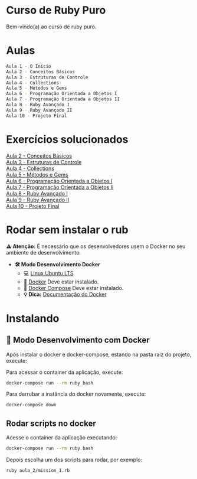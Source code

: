 # Curso de Ruby Puro

Bem-vindo(a) ao curso de ruby puro.

# Aulas
```sh
Aula 1 - O Início
Aula 2 - Conceitos Básicos
Aula 3 - Estruturas de Controle
Aula 4 - Collections
Aula 5 - Métodos e Gems
Aula 6 - Programação Orientada a Objetos I
Aula 7 - Programação Orientada a Objetos II
Aula 8 - Ruby Avançado I
Aula 9 - Ruby Avançado II
Aula 10 - Projeto Final
```
# Exercícios solucionados
[Aula 2 - Conceitos Básicos](https://github.com/claudimf/ruby_puro_onebitcode/tree/main/aula_2/)  
[Aula 3 - Estruturas de Controle](https://github.com/claudimf/ruby_puro_onebitcode/tree/main/aula_3/)  
[Aula 4 - Collections](https://github.com/claudimf/ruby_puro_onebitcode/tree/main/aula_4/)  
[Aula 5 - Métodos e Gems](https://github.com/claudimf/ruby_puro_onebitcode/tree/main/aula_5/)  
[Aula 6 - Programação Orientada a Objetos I](https://github.com/claudimf/ruby_puro_onebitcode/tree/main/aula_6/)  
[Aula 7 - Programação Orientada a Objetos II](https://github.com/claudimf/ruby_puro_onebitcode/tree/main/aula_7/)  
[Aula 8 - Ruby Avançado I](https://github.com/claudimf/ruby_puro_onebitcode/tree/main/aula_8/)  
[Aula 9 - Ruby Avançado II](https://github.com/claudimf/ruby_puro_onebitcode/tree/main/aula_9/)  
[Aula 10 - Projeto Final](https://github.com/claudimf/ruby_puro_onebitcode/tree/main/aula_10/)  

# Rodar sem instalar o rub

**:warning: Atenção:**  É necessário que os desenvolvedores usem o Docker no seu ambiente de desenvolvimento.

- **🛠 Modo Desenvolvimento Docker**
    - :computer: [Linux Ubuntu LTS](https://ubuntu.com/download/desktop)
    - 🐳 [Docker](https://docs.docker.com/engine/installation/) Deve estar instalado.
    - 🐳 [Docker Compose](https://docs.docker.com/compose/) Deve estar instalado.
    - **💡 Dica:** [Documentação do Docker](https://docs.docker.com/)

# Instalando

## 🐳 Modo Desenvolvimento com Docker

Após instalar o docker e docker-compose, estando na pasta raiz do projeto, execute:

Para acessar o container da aplicação, execute:

```sh
docker-compose run --rm ruby bash
```

Para derrubar a instância do docker novamente, execute:

```sh
docker-compose down
```

## Rodar scripts no docker

Acesse o container da aplicação executando:

```sh
docker-compose run --rm ruby bash
```

Depois escolha um dos scripts para rodar, por exemplo:

```sh
ruby aula_2/mission_1.rb
```
